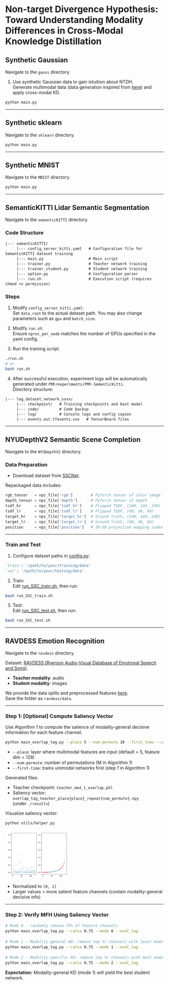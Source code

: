 # Non-target Divergence Hypothesis: Toward Understanding Modality Differences in Cross-Modal Knowledge Distillation

## Synthetic Gaussian
Navigate to the `gauss` directory.

1. Use synthetic Gaussian data to gain intuition about NTDH.  
   Generate multimodal data (data generation inspired from [here](https://github.com/lopezpaz/distillation_privileged_information.git)) and apply cross-modal KD.

```bash
python main.py
```

---

## Synthetic sklearn
Navigate to the `sklearn` directory.

```bash
python main.py
```

---

## Synthetic MNIST
Navigate to the `MNIST` directory.

```bash
python main.py
```

---

## SemanticKITTI Lidar Semantic Segmentation
Navigate to the `semanticKITTI` directory.

### Code Structure
```
|--- semanticKITTI/
     |--- config_server_kitti.yaml   # Configuration file for SemanticKITTI dataset training
     |--- main.py                    # Main script
     |--- trainer.py                 # Teacher network training
     |--- trainer_student.py         # Student network training
     |--- option.py                  # Configuration parser
     |--- run.sh                     # Execution script (requires chmod +x permission)
```

### Steps
1. Modify `config_server_kitti.yaml`:  
   Set `data_root` to the actual dataset path. You may also change parameters such as `gpu` and `batch_size`.

2. Modify `run.sh`:  
   Ensure `nproc_per_node` matches the number of GPUs specified in the yaml config.

3. Run the training script:
```bash
./run.sh
# or
bash run.sh
```

4. After successful execution, experiment logs will be automatically generated under `PMF/experiments/PMF-SemanticKitti`.  
   Directory structure:
```
|--- log_dataset_network_xxxx/
     |--- checkpoint/   # Training checkpoints and best model
     |--- code/         # Code backup
     |--- log/          # Console logs and config copies
     |--- events.out.tfevents.xxx   # TensorBoard files
```

---

## NYUDepthV2 Semantic Scene Completion
Navigate to the `NYUDepthV2` directory.

### Data Preparation
- Download dataset from [SSCNet](https://github.com/shurans/sscnet).

Repackaged data includes:
```python
rgb_tensor   = npz_file['rgb']        # PyTorch tensor of color image
depth_tensor = npz_file['depth']      # PyTorch tensor of depth
tsdf_hr      = npz_file['tsdf_hr']    # Flipped TSDF, (240, 144, 240)
tsdf_lr      = npz_file['tsdf_lr']    # Flipped TSDF, (60, 36, 60)
target_hr    = npz_file['target_hr']  # Ground truth, (240, 144, 240)
target_lr    = npz_file['target_lr']  # Ground truth, (60, 36, 60)
position     = npz_file['position']   # 2D–3D projection mapping index
```

---

### Train and Test
1. Configure dataset paths in [config.py](https://github.com/waterljwant/SSC/blob/master/config.py#L9):
```python
'train': '/path/to/your/training/data'
'val': '/path/to/your/testing/data'
```

2. Train:  
   Edit [run_SSC_train.sh](https://github.com/waterljwant/SSC/blob/master/run_SSC_train.sh#L4), then run:
```bash
bash run_SSC_train.sh
```

3. Test:  
   Edit [run_SSC_test.sh](https://github.com/waterljwant/SSC/blob/master/run_SSC_test.sh#L3), then run:
```bash
bash run_SSC_test.sh
```

---

## RAVDESS Emotion Recognition
Navigate to the `ravdess` directory.

Dataset: [RAVDESS (Ryerson Audio-Visual Database of Emotional Speech and Song)](https://zenodo.org/record/1188976#.YG6fBy8RrUo).  

- **Teacher modality**: audio  
- **Student modality**: images  

We provide the data splits and preprocessed features [here](https://drive.google.com/drive/folders/1alZF_3UZtcmxa8yzTaKz7k3lxdOJykPn?usp=sharing).  
Save the folder as `ravdess/data`.

---

### Step 1: [Optional] Compute Saliency Vector
Use Algorithm 1 to compute the salience of modality-general decisive information for each feature channel.

```bash
python main_overlap_tag.py --place 5 --num-permute 10 --first_time --cal_tag
```

- `--place`: layer where multimodal features are input (default = 5, feature dim = 128)  
- `--num-permute`: number of permutations (M in Algorithm 1)  
- `--first-time`: trains unimodal networks first (step 1 in Algorithm 1)  

Generated files:
- Teacher checkpoint: `teacher_mod_1_overlap.pkl`
- Saliency vector: `overlap_tag_teacher_place{place}_repeat{num_permute}.npy`  
  (under `./results`)

Visualize saliency vector:
```bash
python utils/helper.py
```

<img src="ravdess/figs/saliency_vector.png" alt="image" width="40%">

- Normalized to `[0, 1]`  
- Larger values = more salient feature channels (contain modality-general decisive info)

---

### Step 2: Verify MFH Using Saliency Vector
```bash
# Mode 0 - randomly remove 75% of feature channels
python main_overlap_tag.py --ratio 0.75 --mode 0 --eval_tag

# Mode 1 - Modality-general KD: remove top %r channels with least modality-general info
python main_overlap_tag.py --ratio 0.75 --mode 1 --eval_tag

# Mode 2 - Modality-specific KD: remove top %r channels with most modality-general info
python main_overlap_tag.py --ratio 0.75 --mode 2 --eval_tag
```

**Expectation:** Modality-general KD (mode 1) will yield the best student network.
